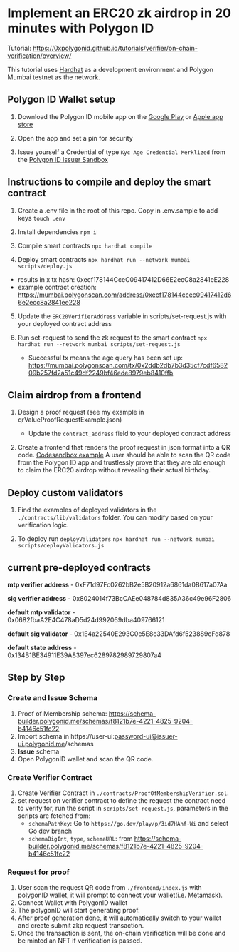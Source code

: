 # Implement an ERC20 zk airdrop in 20 minutes with Polygon ID

Tutorial: https://0xpolygonid.github.io/tutorials/verifier/on-chain-verification/overview/

This tutorial uses [Hardhat](https://hardhat.org/) as a development environment and Polygon Mumbai testnet as the network.

## Polygon ID Wallet setup

1. Download the Polygon ID mobile app on the [Google Play](https://play.google.com/store/apps/details?id=com.polygonid.wallet) or [Apple app store](https://apps.apple.com/us/app/polygon-id/id1629870183)

2. Open the app and set a pin for security

3. Issue yourself a Credential of type `Kyc Age Credential Merklized` from the [Polygon ID Issuer Sandbox](https://issuer-v2.polygonid.me/)

## Instructions to compile and deploy the smart contract

1. Create a .env file in the root of this repo. Copy in .env.sample to add keys
   `touch .env`

2. Install dependencies
   `npm i`

3. Compile smart contracts
   `npx hardhat compile`

4. Deploy smart contracts
   `npx hardhat run --network mumbai scripts/deploy.js`

- results in x tx hash: 0xecf178144CceC09417412D66E2ecC8a2841eE228
- example contract creation: https://mumbai.polygonscan.com/address/0xecf178144ccec09417412d66e2ecc8a2841ee228

5. Update the `ERC20VerifierAddress` variable in scripts/set-request.js with your deployed contract address

6. Run set-request to send the zk request to the smart contract
   `npx hardhat run --network mumbai scripts/set-request.js`
   - Successful tx means the age query has been set up: https://mumbai.polygonscan.com/tx/0x2ddb2db7b3d35cf7cdf658209b257fd2a51c49df2249bf46ede8979eb8410ffb

## Claim airdrop from a frontend

1. Design a proof request (see my example in qrValueProofRequestExample.json)

   - Update the `contract_address` field to your deployed contract address

2. Create a frontend that renders the proof request in json format into a QR code. [Codesandbox example](https://codesandbox.io/s/zisu81?file=/index.js) A user should be able to scan the QR code from the Polygon ID app and trustlessly prove that they are old enough to claim the ERC20 airdrop without revealing their actual birthday.

## Deploy custom validators

1. Find the examples of deployed validators in the `./contracts/lib/validators` folder. You can modify based on your verification logic.

2. To deploy run `deployValidators` `npx hardhat run --network mumbai scripts/deployValidators.js`

## current pre-deployed contracts

**mtp verifier address** - 0xF71d97Fc0262bB2e5B20912a6861da0B617a07Aa

**sig verifier address** - 0x8024014f73BcCAEe048784d835A36c49e96F2806

**default mtp validator** - 0x0682fbaA2E4C478aD5d24d992069dba409766121

**default sig validator** - 0x1E4a22540E293C0e5E8c33DAfd6f523889cFd878

**default state address** - 0x134B1BE34911E39A8397ec6289782989729807a4

## Step by Step

### Create and Issue Schema

1. Proof of Membership schema: https://schema-builder.polygonid.me/schemas/f8121b7e-4221-4825-9204-b4146c51fc22
2. Import schema in https://user-ui:password-ui@issuer-ui.polygonid.me/schemas
3. **Issue** schema
4. Open PolygonID wallet and scan the QR code.

### Create Verifier Contract

1. Create Verifier Contract in `./contracts/ProofOfMembershipVerifier.sol`.
2. set request on verifier contract to define the request the contract need to verify for, run the script in `scripts/set-request.js`, parameters in the scripts are fetched from:
   - `schemaPathKey`: Go to `https://go.dev/play/p/3id7HAhf-Wi` and select Go dev branch
   - `schemaBigInt`, `type`, `schemaURL`: from https://schema-builder.polygonid.me/schemas/f8121b7e-4221-4825-9204-b4146c51fc22

### Request for proof

1. User scan the request QR code from `./frontend/index.js` with polygonID wallet, it will prompt to connect your wallet(i.e. Metamask).
2. Connect Wallet with PolygonID wallet
3. The polygonID will start generating proof.
4. After proof generation done, it will automatically switch to your wallet and create submit zkp request transaction.
5. Once the transaction is sent, the on-chain verification will be done and be minted an NFT if verification is passed.
